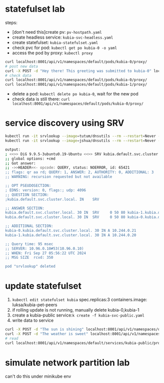 # statefulset lab

steps:

- [don't need this]create pv: `pv-hostpath.yaml`
- create headless service: `kubia-svc-headless.yaml`
- create statefulset: `kubia-statefulset.yaml`
- check pvc for pod: `kubectl get po kubia-0 -o yaml`
- access the pod by proxy: `kubectl proxy`

```bash
curl localhost:8001/api/v1/namespaces/default/pods/kubia-0/proxy/
# post new data 
curl -X POST -d "Hey there! This greeting was submitted to kubia-0" localhost:8001/api/v1/namespaces/default/pods/kubia-0/proxy/
# check data
curl localhost:8001/api/v1/namespaces/default/pods/kubia-0/proxy/
curl localhost:8001/api/v1/namespaces/default/pods/kubia-1/proxy/
```

- delete a pod: `kubectl delete po kubia-0`, wait for the new pod
- check data is still there: `curl localhost:8001/api/v1/namespaces/default/pods/kubia-0/proxy/`

# service discovery using SRV

```bash
kubectl run -it srvlookup --image=tutum/dnsutils --rm --restart=Never -- dig SRV kubia.default.svc.cluster.local
kubectl run -it srvlookup --image=jshua/dnsutils --rm --restart=Never -- dig SRV kubia.default.svc.cluster.local

output:
; <<>> DiG 9.9.5-3ubuntu0.19-Ubuntu <<>> SRV kubia.default.svc.cluster.local
;; global options: +cmd
;; Got answer:
;; ->>HEADER<<- opcode: QUERY, status: NOERROR, id: 65421
;; flags: qr aa rd; QUERY: 1, ANSWER: 2, AUTHORITY: 0, ADDITIONAL: 3
;; WARNING: recursion requested but not available

;; OPT PSEUDOSECTION:
; EDNS: version: 0, flags:; udp: 4096
;; QUESTION SECTION:
;kubia.default.svc.cluster.local. IN    SRV

;; ANSWER SECTION:
kubia.default.svc.cluster.local. 30 IN  SRV     0 50 80 kubia-1.kubia.default.svc.cluster.local.
kubia.default.svc.cluster.local. 30 IN  SRV     0 50 80 kubia-0.kubia.default.svc.cluster.local.

;; ADDITIONAL SECTION:
kubia-0.kubia.default.svc.cluster.local. 30 IN A 10.244.0.21
kubia-1.kubia.default.svc.cluster.local. 30 IN A 10.244.0.20

;; Query time: 95 msec
;; SERVER: 10.96.0.10#53(10.96.0.10)
;; WHEN: Fri Sep 27 05:56:22 UTC 2024
;; MSG SIZE  rcvd: 350

pod "srvlookup" deleted
```

# update statefulset 

1. `kubectl edit statefulset kubia`
spec.replicas:3
containers.image: luksa/kubia-pet-peers
2. if rolling update is not running, manually delete kubia-0,kubia-1
3. create a kubia-public service:`k create -f kubia-svc-public.yaml`
4. write data to service

```bash
curl -X POST -d "The sun is shining" localhost:8001/api/v1/namespaces/default/services/kubia-public/proxy/
curl -X POST -d "The weather is sweet" localhost:8001/api/v1/namespaces/default/services/kubia-public/proxy/
# read
curl localhost:8001/api/v1/namespaces/default/services/kubia-public/proxy/
```

# simulate network partition lab

can't do this under minikube env
